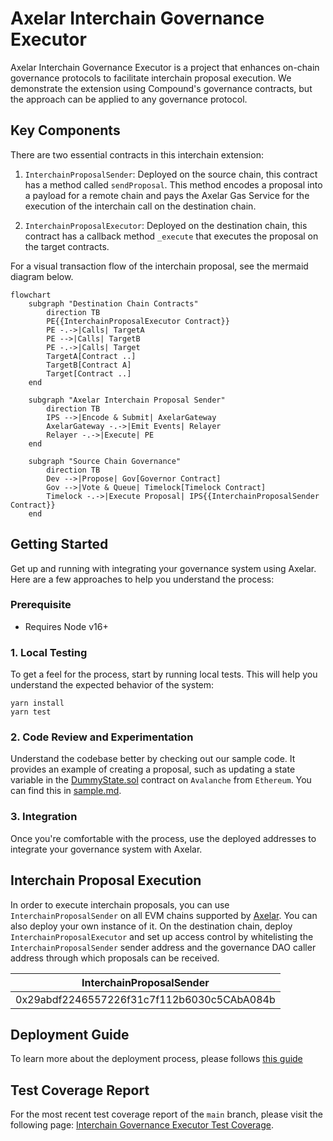 # Axelar Interchain Governance Executor

Axelar Interchain Governance Executor is a project that enhances on-chain governance protocols to facilitate interchain proposal execution. We demonstrate the extension using Compound's governance contracts, but the approach can be applied to any governance protocol.

## Key Components

There are two essential contracts in this interchain extension:

1. `InterchainProposalSender`: Deployed on the source chain, this contract has a method called `sendProposal`. This method encodes a proposal into a payload for a remote chain and pays the Axelar Gas Service for the execution of the interchain call on the destination chain.

2. `InterchainProposalExecutor`: Deployed on the destination chain, this contract has a callback method `_execute` that executes the proposal on the target contracts.

For a visual transaction flow of the interchain proposal, see the mermaid diagram below.

```mermaid
flowchart
    subgraph "Destination Chain Contracts"
        direction TB
        PE{{InterchainProposalExecutor Contract}}
        PE -.->|Calls| TargetA
        PE -->|Calls| TargetB
        PE -.->|Calls| Target
        TargetA[Contract ..]
        TargetB[Contract A]
        Target[Contract ..]
    end

    subgraph "Axelar Interchain Proposal Sender"
        direction TB
        IPS -->|Encode & Submit| AxelarGateway
        AxelarGateway -.->|Emit Events| Relayer
        Relayer -.->|Execute| PE
    end

    subgraph "Source Chain Governance"
        direction TB
        Dev -->|Propose| Gov[Governor Contract]
        Gov -->|Vote & Queue| Timelock[Timelock Contract]
        Timelock -.->|Execute Proposal| IPS{{InterchainProposalSender Contract}}
    end
```

## Getting Started

Get up and running with integrating your governance system using Axelar. Here are a few approaches to help you understand the process:

### Prerequisite

- Requires Node v16+

### 1. Local Testing

To get a feel for the process, start by running local tests. This will help you understand the expected behavior of the system:

```shell
yarn install
yarn test
```

### 2. Code Review and Experimentation

Understand the codebase better by checking out our sample code. It provides an example of creating a proposal, such as updating a state variable in the [DummyState.sol](contracts/test/DummyState.sol) contract on `Avalanche` from `Ethereum`. You can find this in [sample.md](docs/sample.md).

### 3. Integration

Once you're comfortable with the process, use the deployed addresses to integrate your governance system with Axelar.

## Interchain Proposal Execution

In order to execute interchain proposals, you can use `InterchainProposalSender` on all EVM chains supported by [Axelar](https://docs.axelar.dev/resources/mainnet). You can also deploy your own instance of it. On the destination chain, deploy `InterchainProposalExecutor` and set up access control by whitelisting the `InterchainProposalSender` sender address and the governance DAO caller address through which proposals can be received.

| InterchainProposalSender                   |
| ------------------------------------------ |
| 0x29abdf2246557226f31c7f112b6030c5CAbA084b |

## Deployment Guide

To learn more about the deployment process, please follows [this guide](docs/deployment.md)

## Test Coverage Report

For the most recent test coverage report of the `main` branch, please visit the following page: [Interchain Governance Executor Test Coverage](https://axelarnetwork.github.io/interchain-governance-executor/).
